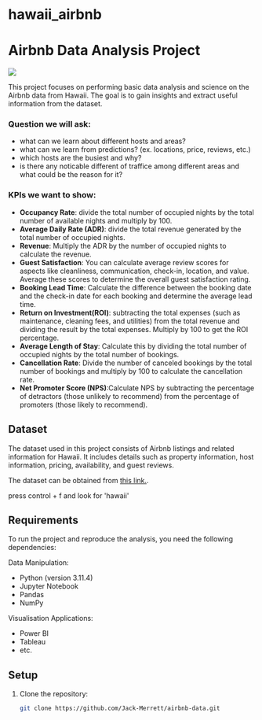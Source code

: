 # hawaii_airbnb
# Airbnb Data Analysis Project

![](https://static.trip101.com/main_pics/185485/medium.jpg)

This project focuses on performing basic data analysis and science on the Airbnb data from Hawaii. The goal is to gain insights and extract useful information from the dataset.

### Question we will ask:
- what can we learn about different hosts and areas?
- what can we learn from predictions? (ex. locations, price, reviews, etc.)
- which hosts are the busiest and why?
- is there any noticable different of traffice among different areas and what could be the reason for it?

### KPIs we want to show:
- **Occupancy Rate**: divide the total number of occupied nights by the total number of available nights and multiply by 100.
- **Average Daily Rate (ADR)**: divide the total revenue generated by the total number of occupied nights.
- **Revenue**: Multiply the ADR by the number of occupied nights to calculate the revenue.
- **Guest Satisfaction**: You can calculate average review scores for aspects like cleanliness, communication, check-in, location, and value. Average these scores to determine the overall guest satisfaction rating.
- **Booking Lead Time**: Calculate the difference between the booking date and the check-in date for each booking and determine the average lead time.
- **Return on Investment(ROI)**: subtracting the total expenses (such as maintenance, cleaning fees, and utilities) from the total revenue and dividing the result by the total expenses. Multiply by 100 to get the ROI percentage.
- **Average Length of Stay**: Calculate this by dividing the total number of occupied nights by the total number of bookings.
- **Cancellation Rate**: Divide the number of canceled bookings by the total number of bookings and multiply by 100 to calculate the cancellation rate.
- **Net Promoter Score (NPS)**:Calculate NPS by subtracting the percentage of detractors (those unlikely to recommend) from the percentage of promoters (those likely to recommend).


## Dataset

The dataset used in this project consists of Airbnb listings and related information for Hawaii. It includes details such as property information, host information, pricing, availability, and guest reviews.

The dataset can be obtained from [this link.](http://insideairbnb.com/get-the-data/).

press control + f and look for 'hawaii'

## Requirements

To run the project and reproduce the analysis, you need the following dependencies:

Data Manipulation:
- Python (version 3.11.4)
- Jupyter Notebook
- Pandas
- NumPy

Visualisation Applications:
- Power BI
- Tableau
- etc.

## Setup

1. Clone the repository:

   ```bash
   git clone https://github.com/Jack-Merrett/airbnb-data.git
